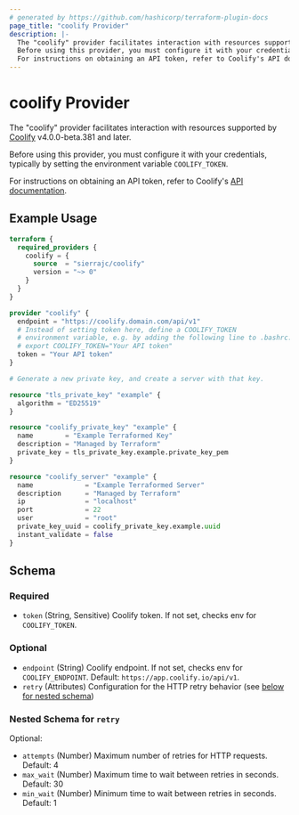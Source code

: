 ```yaml
---
# generated by https://github.com/hashicorp/terraform-plugin-docs
page_title: "coolify Provider"
description: |-
  The "coolify" provider facilitates interaction with resources supported by Coolify https://coolify.io/ v4.0.0-beta.381 and later.
  Before using this provider, you must configure it with your credentials, typically by setting the environment variable COOLIFY_TOKEN.
  For instructions on obtaining an API token, refer to Coolify's API documentation https://coolify.io/docs/api-reference/authorization#generate.
---
```


# coolify Provider

The "coolify" provider facilitates interaction with resources supported by [Coolify](https://coolify.io/) v4.0.0-beta.381 and later.

Before using this provider, you must configure it with your credentials, typically by setting the environment variable `COOLIFY_TOKEN`.

For instructions on obtaining an API token, refer to Coolify's [API documentation](https://coolify.io/docs/api-reference/authorization#generate).

## Example Usage

```terraform
terraform {
  required_providers {
    coolify = {
      source  = "sierrajc/coolify"
      version = "~> 0"
    }
  }
}

provider "coolify" {
  endpoint = "https://coolify.domain.com/api/v1"
  # Instead of setting token here, define a COOLIFY_TOKEN
  # environment variable, e.g. by adding the following line to .bashrc:
  # export COOLIFY_TOKEN="Your API token"
  token = "Your API token"
}

# Generate a new private key, and create a server with that key.

resource "tls_private_key" "example" {
  algorithm = "ED25519"
}

resource "coolify_private_key" "example" {
  name        = "Example Terraformed Key"
  description = "Managed by Terraform"
  private_key = tls_private_key.example.private_key_pem
}

resource "coolify_server" "example" {
  name             = "Example Terraformed Server"
  description      = "Managed by Terraform"
  ip               = "localhost"
  port             = 22
  user             = "root"
  private_key_uuid = coolify_private_key.example.uuid
  instant_validate = false
}
```

<!-- schema generated by tfplugindocs -->
## Schema

### Required

- `token` (String, Sensitive) Coolify token. If not set, checks env for `COOLIFY_TOKEN`.

### Optional

- `endpoint` (String) Coolify endpoint. If not set, checks env for `COOLIFY_ENDPOINT`. Default: `https://app.coolify.io/api/v1`.
- `retry` (Attributes) Configuration for the HTTP retry behavior (see [below for nested schema](#nestedatt--retry))

<a id="nestedatt--retry"></a>
### Nested Schema for `retry`

Optional:

- `attempts` (Number) Maximum number of retries for HTTP requests. Default: 4
- `max_wait` (Number) Maximum time to wait between retries in seconds. Default: 30
- `min_wait` (Number) Minimum time to wait between retries in seconds. Default: 1
